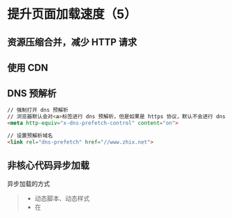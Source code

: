 # 提升页面加载速度（5）

## 资源压缩合并，减少 HTTP 请求

## 使用 CDN

## DNS 预解析

```html
// 强制打开 dns 预解析
// 浏览器默认会对<a>标签进行 dns 预解析，但是如果是 https 协议，默认不会进行 dns 预解析，所以需要强制打开 dns 预解析
<meta http-equiv="x-dns-prefetch-control" content="on">
    
// 设置预解析域名
<link rel="dns-prefetch" href="//www.zhix.net">
```



## 非核心代码异步加载

异步加载的方式

> - 动态脚本、动态样式
> - 在<script>中使用 defer/async 关键字

动态脚本

> 在 JS 代码中，创建<script>标签插入到页面中
>
> ```javascript
>   <script>
>     window.addEventListener('laod', function (event) {
>       // 动态加载外部 js 文件
>       function loadScript(url) {
>         var dynamicScript = document.createElement('script')
>         dynamicScript.type = 'text/javascript'
>         dynamicScript.src = url
>         document.body.appendChild(dynamicScript)
>       }
>       // 动态加载 js 代码
>       function loadScriptString(code) {
>         var dynamicScript = document.createElement('script')
>         dynamicScript.appendChild(document.createTextNode(code))
>         document.body.appendChild(dynamicScript)
>       }
>     }, false)
>   </script>
> ```

在<script>标签中使用异步加载关键字

> - defer
> - async
>
> 共同点：都是边解析 HTML 边加载
>
> 不同点
>
> - defer
>   - 执行时间：下载完不是立即执行，等到 HTML 解析完再执行
>   - 执行顺序：按顺序执行
> - async
>   - 执行时间：下载完立即执行，执行时阻塞解析 HTML
>   - 执行顺序：无法保证按顺序执行，哪个先下载完先执行

## 使用浏览器缓存

### 缓存类型

> - 强缓存：直接使用本地缓存的资源和响应头，与服务器无关
> - 协商缓存：问服务器本地缓存是否可以使用
>
> 强缓存不生效时，使用协商缓存

### 使用缓存的过程

![](https://ws1.sinaimg.cn/large/006tNc79gy1ft016sl61tj30sg0lcq4z.jpg)

好理解版本

> 1.浏览器第一次请求的时候，将服务器返回的资源和响应头缓存到本地磁盘
>
> 2.浏览器再次请求的时候，先看看是否使用强缓存，如果使用不使用强缓存就进入协商缓存

详细版本

> 1.浏览器第一次发送请求，此时没有本地缓存，服务器返回资源给浏览器，浏览器将资源和响应头缓存到本地
>
> - 响应头中，强缓存相关字段
>   - expires：缓存失效的绝对时间（GMT），使用服务器时间
>   - cache-control：缓存失效相对时间（秒数），在浏览器时间过了多少秒后，缓存过期
>   - 两个字段同时存在时，cache-control 优先级更高
> - 响应头中，协商缓存相关字段
>   - last-modified：文档上次修改时间
>   - etag：与文档内容相关的校验码
>
> 2.浏览器准备再次请求时，先去检查本地缓存中的响应头中的 expires 和 cache-control 字段，看是否进入强缓存
>
> - 如果进入强缓存，浏览器直接使用本地缓存中的资源和响应头，不与服务器进行通信
> - 如果没有命中强缓存，进入协商缓存阶段。浏览器发送请求到服务器，请求头中携带协商缓存相关字段（if-modified-since,if-none-match），服务器检查这两个字段判断资源是否被更新过。
>   - 若资源没有更新过，服务器返回'304 not modified'，浏览器直接使用本地缓存的资源
>   - 若资源更新过，浏览器返回最新版本的资源

### 总结

请求头和响应头中，与缓存相关的字段

> 响应头中，与缓存相关字段
>
> - 强缓存相关
>   - expires
>   - cache-control
> - 协商缓存相关
>   - last-modified
>   - etag

> 请求头中，缓存相关字段
>
> - 协商缓存相关
>   - if-modified-since
>   - if-none-match

expires 和 cache-control 同时存在时的优先级？

> cache-control 优先级更高

last-modified 和 etag 的区别？

> - last-modified 是资源上次修改时间
> - etag 由服务器生成，根据资源内容生成的 hash 字符串，用来标识资源的状态

为什么使用两个没有优先级区别的协商缓存字段？

> etag 是为了弥补 last-modified 一些缺陷
>
> - last-modified 只能精确到秒
> - 有时候修改了，但内容没变
> - 有些服务器不能精确得到文件修改时间



# 优化 JS

## 避免全局查找

多次使用的全局变量应该保存到局部变量中

> 访问全局变量开销大，因为要在作用域链上进行查找

## 避免不必要的属性查找

多次用到的属性，应该保存在局部变量中

> - 访问变量和数组，算法复杂度 O(1)（不管有多少值，执行时间恒定。最快的算法）
> - 访问属性，需要在原型链上查找属性，算法复杂度 O(n)（执行时间和数量相关）

## 避免使用 with

> - with 延长了作用域链，由于额外的作用域链查找，在 with 中执行的代码比在外面执行的慢
> - 使用局部变量替代 with 语句

## 优化循环

> - 简化终止条件
>
>   - 每次循环过程都会计算终止条件，所以要避免访问属性等 O(n)操作
>
> - 针对大数据集展开循环
>
>   - ```javascript
>         // Duff 装置
>         var iterations = Math.floor(values.length / 8)  // 主循环执行次数
>         var leftover = values.length % 8                // 剩余
>         var i = 0
>         if(leftover > 0){
>           do {
>             process(values[i++])
>           } while (--leftover > 0);
>         }
>         do {
>           process(values[i++])
>           process(values[i++])
>           process(values[i++])
>           process(values[i++])
>           process(values[i++])
>           process(values[i++])
>           process(values[i++])
>           process(values[i++])
>         } while (--iterations > 0);
>     ```

## 避免双重解释

> - 解析器碰到包含代码的字符串时，需要启动一个字符串解析器，开销很大
>   - 避免使用 eval()
>   - 避免在 setTimeout()中直接传入代码字符串

> - 原生方法更快
> - switch 语句比复杂的 if-else 更快，并且可以按照最可能到最不可能的顺序排列 case

## 最小化语句数量

> - 完成多个操作的单个语句，比完成单个操作的多个语句快
>
>   > ```javascript
>   > var person = new Person(),
>   > 	name = 'tom',
>   > 	age = 11
>   > ```
>
> - 使用迭代值时，尽可能合并语句
>
>   > ```javascript
>   > var name = values[i++]
>   > ```
>
> - 使用对象字面量
>
>   > ```javascript
>   > var person = {
>   >     name = 'tom',
>   >     age = 11
>   > }
>   > var values = [1,2,3]
>   > ```

## 使用定时器进行代码优化

> - 数组分块（使用定时器模拟循环，将同步任务变成异步任务）
> - 函数节流（给函数设置一个定时器属性，每次执行这个函数的时候，先把定时器取消掉，该函数在规定事件内只能执行一次）

## 优化 DOM 交互

（DOM 操作是 JS 中最慢的，因为往往要重新渲染整个页面）

### 离线操作 DOM

> - 把元素 display:none 后进行修改（会触发一次 reflow），然后再显示出来（会触发一次 reflow）
> - clone 一个节点，修改后跟原节点进行替换
> - 大量插入节点时使用 DocumentFragment
>
> ```javascript
>     // document fragment
>     var list = document.getElementById('myList'),
>         item = null
>     for(i = 0; i < 10; i++){
>       item = document.createElement('li')
>       list.appendChild(item)                                 // 一次现场更新
>       item.appendChild(document.createTextNode('item' + i))  // 两次现场更新  
>     }                                                   // 一共二十次现场更新
> 
>     var list = document.getElementById('myList'),
>         item = null,
>         fragment = document.createDocumentFragment()
>     for(i = 0; i < 10; i++){
>       item = document.createElement('li')
>       fragment.appendChild(item)
>       item.appendChild(document.createTextNode('item' + i))
>     }
>     list.appendChild(fragment)                            // 只有一次现场更新 
> ```

### 妥善使用事件处理程序

> - 对于冒泡的事件，使用事件委托，在更高层次节点上设置事件处理程序（减少事件处理程序数量，节省内存；减少访问 DOM，提升性能）
> - 删除节点、替换节点（innerHTML）、页面卸载（window 的 unlaod 事件）前，要把节点上的事件处理程序移除（否则，节点和事件处理程序所占内存不会被回收，会造成内存泄露）

### 减少访问 NodeList 的次数

> 任何时候访问 NodeList 都会进行一次文档查询，返回最新结果，这个过程开销很大
>
> - documeng.getElementsByTagName
> - element.childNodes
> - element.attributes
> - document.forms/document.images/document.links

# 优化 CSS

CSS 选择器是从右向左匹配，也就是说，对于```div li```，浏览器先找到所有的 li，然后确定其祖先元素中是否有 div，所以写 CSS 要注意：

> - 深度尽量浅
> - 避免使用后代选择器，要使用直接后代选择器
> - 避免使用通配符

把动画元素从 Render Tree 中拿出来

> 给动画元素设置 position:fixed/absolute